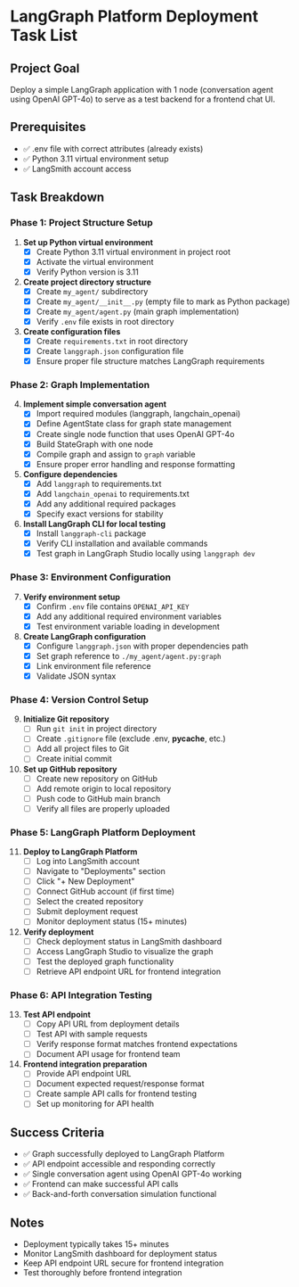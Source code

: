 # LangGraph Platform Deployment Task List

## Project Goal
Deploy a simple LangGraph application with 1 node (conversation agent using OpenAI GPT-4o) to serve as a test backend for a frontend chat UI.

## Prerequisites
- ✅ .env file with correct attributes (already exists)
- ✅ Python 3.11 virtual environment setup
- ✅ LangSmith account access

## Task Breakdown

### Phase 1: Project Structure Setup
1. **Set up Python virtual environment**
   - [x] Create Python 3.11 virtual environment in project root
   - [x] Activate the virtual environment
   - [x] Verify Python version is 3.11

2. **Create project directory structure**
   - [x] Create `my_agent/` subdirectory
   - [x] Create `my_agent/__init__.py` (empty file to mark as Python package)
   - [x] Create `my_agent/agent.py` (main graph implementation)
   - [x] Verify `.env` file exists in root directory

3. **Create configuration files**
   - [x] Create `requirements.txt` in root directory
   - [x] Create `langgraph.json` configuration file
   - [x] Ensure proper file structure matches LangGraph requirements

### Phase 2: Graph Implementation
4. **Implement simple conversation agent**
   - [x] Import required modules (langgraph, langchain_openai)
   - [x] Define AgentState class for graph state management
   - [x] Create single node function that uses OpenAI GPT-4o
   - [x] Build StateGraph with one node
   - [x] Compile graph and assign to `graph` variable
   - [x] Ensure proper error handling and response formatting

5. **Configure dependencies**
   - [x] Add `langgraph` to requirements.txt
   - [x] Add `langchain_openai` to requirements.txt
   - [x] Add any additional required packages
   - [x] Specify exact versions for stability

6. **Install LangGraph CLI for local testing**
   - [x] Install `langgraph-cli` package
   - [x] Verify CLI installation and available commands
   - [x] Test graph in LangGraph Studio locally using `langgraph dev`

### Phase 3: Environment Configuration
7. **Verify environment setup**
   - [x] Confirm `.env` file contains `OPENAI_API_KEY`
   - [x] Add any additional required environment variables
   - [x] Test environment variable loading in development

8. **Create LangGraph configuration**
   - [x] Configure `langgraph.json` with proper dependencies path
   - [x] Set graph reference to `./my_agent/agent.py:graph`
   - [x] Link environment file reference
   - [x] Validate JSON syntax

### Phase 4: Version Control Setup
9. **Initialize Git repository**
   - [ ] Run `git init` in project directory
   - [ ] Create `.gitignore` file (exclude .env, __pycache__, etc.)
   - [ ] Add all project files to Git
   - [ ] Create initial commit

10. **Set up GitHub repository**
    - [ ] Create new repository on GitHub
    - [ ] Add remote origin to local repository
    - [ ] Push code to GitHub main branch
    - [ ] Verify all files are properly uploaded

### Phase 5: LangGraph Platform Deployment
11. **Deploy to LangGraph Platform**
    - [ ] Log into LangSmith account
    - [ ] Navigate to "Deployments" section
    - [ ] Click "+ New Deployment"
    - [ ] Connect GitHub account (if first time)
    - [ ] Select the created repository
    - [ ] Submit deployment request
    - [ ] Monitor deployment status (15+ minutes)

12. **Verify deployment**
    - [ ] Check deployment status in LangSmith dashboard
    - [ ] Access LangGraph Studio to visualize the graph
    - [ ] Test the deployed graph functionality
    - [ ] Retrieve API endpoint URL for frontend integration

### Phase 6: API Integration Testing
13. **Test API endpoint**
    - [ ] Copy API URL from deployment details
    - [ ] Test API with sample requests
    - [ ] Verify response format matches frontend expectations
    - [ ] Document API usage for frontend team

14. **Frontend integration preparation**
    - [ ] Provide API endpoint URL
    - [ ] Document expected request/response format
    - [ ] Create sample API calls for frontend testing
    - [ ] Set up monitoring for API health

## Success Criteria
- ✅ Graph successfully deployed to LangGraph Platform
- ✅ API endpoint accessible and responding correctly
- ✅ Single conversation agent using OpenAI GPT-4o working
- ✅ Frontend can make successful API calls
- ✅ Back-and-forth conversation simulation functional

## Notes
- Deployment typically takes 15+ minutes
- Monitor LangSmith dashboard for deployment status
- Keep API endpoint URL secure for frontend integration
- Test thoroughly before frontend integration
